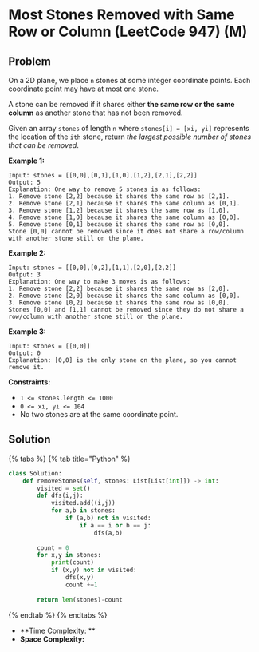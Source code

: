 # Most Stones Removed with Same Row or Column (LeetCode 947) (M)

## Problem

On a 2D plane, we place `n` stones at some integer coordinate points. Each coordinate point may have at most one stone.

A stone can be removed if it shares either **the same row or the same column** as another stone that has not been removed.

Given an array `stones` of length `n` where `stones[i] = [xi, yi]` represents the location of the `ith` stone, return _the largest possible number of stones that can be removed_.

**Example 1:**

```
Input: stones = [[0,0],[0,1],[1,0],[1,2],[2,1],[2,2]]
Output: 5
Explanation: One way to remove 5 stones is as follows:
1. Remove stone [2,2] because it shares the same row as [2,1].
2. Remove stone [2,1] because it shares the same column as [0,1].
3. Remove stone [1,2] because it shares the same row as [1,0].
4. Remove stone [1,0] because it shares the same column as [0,0].
5. Remove stone [0,1] because it shares the same row as [0,0].
Stone [0,0] cannot be removed since it does not share a row/column with another stone still on the plane.
```

**Example 2:**

```
Input: stones = [[0,0],[0,2],[1,1],[2,0],[2,2]]
Output: 3
Explanation: One way to make 3 moves is as follows:
1. Remove stone [2,2] because it shares the same row as [2,0].
2. Remove stone [2,0] because it shares the same column as [0,0].
3. Remove stone [0,2] because it shares the same row as [0,0].
Stones [0,0] and [1,1] cannot be removed since they do not share a row/column with another stone still on the plane.
```

**Example 3:**

```
Input: stones = [[0,0]]
Output: 0
Explanation: [0,0] is the only stone on the plane, so you cannot remove it.
```

**Constraints:**

* `1 <= stones.length <= 1000`
* `0 <= xi, yi <= 104`
* No two stones are at the same coordinate point.

## Solution

{% tabs %}
{% tab title="Python" %}
```python
class Solution:
    def removeStones(self, stones: List[List[int]]) -> int:
        visited = set()
        def dfs(i,j):
            visited.add((i,j))
            for a,b in stones:
                if (a,b) not in visited:
                    if a == i or b == j:
                        dfs(a,b)
        
        count = 0
        for x,y in stones:
            print(count)
            if (x,y) not in visited:
                dfs(x,y)
                count +=1
                
        return len(stones)-count
```
{% endtab %}
{% endtabs %}

* **Time Complexity: **
* **Space Complexity:**
